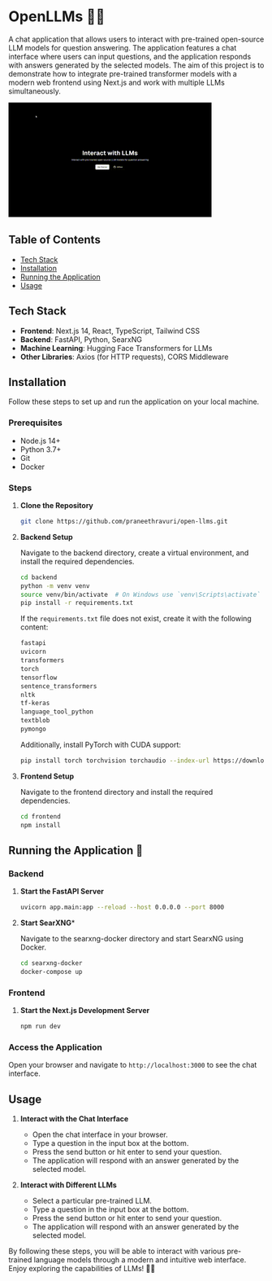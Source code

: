 # OpenLLMs 💬🤖
A chat application that allows users to interact with pre-trained open-source LLM models for question answering. The application features a chat interface where users can input questions, and the application responds with answers generated by the selected models. The aim of this project is to demonstrate how to integrate pre-trained transformer models with a modern web frontend using Next.js and work with multiple LLMs simultaneously.

![Alt Text](demo.gif)

## Table of Contents

- [Tech Stack](#tech-stack)
- [Installation](#installation)
- [Running the Application](#running-the-application)
- [Usage](#usage)

## Tech Stack

- **Frontend**: Next.js 14, React, TypeScript, Tailwind CSS
- **Backend**: FastAPI, Python, SearxNG
- **Machine Learning**: Hugging Face Transformers for LLMs
- **Other Libraries**: Axios (for HTTP requests), CORS Middleware

## Installation

Follow these steps to set up and run the application on your local machine.

### Prerequisites

- Node.js 14+
- Python 3.7+
- Git
- Docker

### Steps

1. **Clone the Repository**

    ```bash
    git clone https://github.com/praneethravuri/open-llms.git
    ```

2. **Backend Setup**

    Navigate to the backend directory, create a virtual environment, and install the required dependencies.

    ```bash
    cd backend
    python -m venv venv
    source venv/bin/activate  # On Windows use `venv\Scripts\activate`
    pip install -r requirements.txt
    ```

    If the `requirements.txt` file does not exist, create it with the following content:

    ```txt
    fastapi
    uvicorn
    transformers
    torch
    tensorflow
    sentence_transformers
    nltk
    tf-keras
    language_tool_python
    textblob
    pymongo
    ```

    Additionally, install PyTorch with CUDA support:
    ```bash
    pip install torch torchvision torchaudio --index-url https://download.pytorch.org/whl/cu118
    ```

3. **Frontend Setup**

    Navigate to the frontend directory and install the required dependencies.

    ```bash
    cd frontend
    npm install
    ```

## Running the Application 🚀

### Backend

1. **Start the FastAPI Server**

    ```bash
    uvicorn app.main:app --reload --host 0.0.0.0 --port 8000
    ```

2. **Start SearXNG***

    Navigate to the searxng-docker directory and start SearxNG using Docker.

    ```bash
    cd searxng-docker
    docker-compose up
    ```


### Frontend

1. **Start the Next.js Development Server**

    ```bash
    npm run dev
    ```

### Access the Application

Open your browser and navigate to `http://localhost:3000` to see the chat interface.

## Usage

1. **Interact with the Chat Interface**

    - Open the chat interface in your browser.
    - Type a question in the input box at the bottom.
    - Press the send button or hit enter to send your question.
    - The application will respond with an answer generated by the selected model.

2. **Interact with Different LLMs**

    - Select a particular pre-trained LLM.
    - Type a question in the input box at the bottom.
    - Press the send button or hit enter to send your question.
    - The application will respond with an answer generated by the selected model.

By following these steps, you will be able to interact with various pre-trained language models through a modern and intuitive web interface. Enjoy exploring the capabilities of LLMs! 🎉🧠